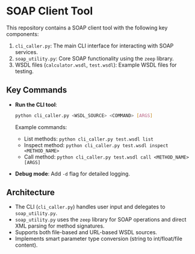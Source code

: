 # SOAP Client Tool

This repository contains a SOAP client tool with the following key components:
1. `cli_caller.py`: The main CLI interface for interacting with SOAP services.
2. `soap_utility.py`: Core SOAP functionality using the `zeep` library.
3. WSDL files (`calculator.wsdl`, `test.wsdl`): Example WSDL files for testing.

## Key Commands

- **Run the CLI tool**:
  ```bash
  python cli_caller.py <WSDL_SOURCE> <COMMAND> [ARGS]
  ```
  Example commands:
  - List methods: `python cli_caller.py test.wsdl list`
  - Inspect method: `python cli_caller.py test.wsdl inspect <METHOD_NAME>`
  - Call method: `python cli_caller.py test.wsdl call <METHOD_NAME> [ARGS]`

- **Debug mode**: Add `-d` flag for detailed logging.

## Architecture

- The CLI (`cli_caller.py`) handles user input and delegates to `soap_utility.py`.
- `soap_utility.py` uses the `zeep` library for SOAP operations and direct XML parsing for method signatures.
- Supports both file-based and URL-based WSDL sources.
- Implements smart parameter type conversion (string to int/float/file content).